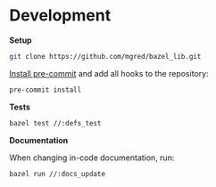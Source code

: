# Development

**Setup**

```bash
git clone https://github.com/mgred/bazel_lib.git
```

[Install pre-commit](https://pre-commit.com/#installation) and add all hooks to the repository:

```bash
pre-commit install
```

**Tests**

```bash
bazel test //:defs_test
```

**Documentation**

When changing in-code documentation, run:

```bash
bazel run //:docs_update
```
